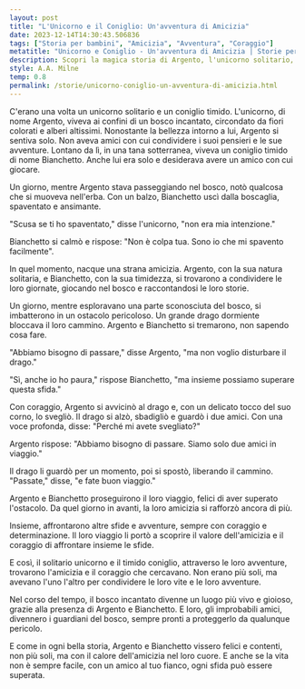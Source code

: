 ```yaml
---
layout: post
title: "L'Unicorno e il Coniglio: Un'avventura di Amicizia"
date: 2023-12-14T14:30:43.506836
tags: ["Storia per bambini", "Amicizia", "Avventura", "Coraggio"]
metatitle: "Unicorno e Coniglio - Un'avventura di Amicizia | Storie per Bambini Educativi"
description: Scopri la magica storia di Argento, l'unicorno solitario, e Bianchetto, il coniglio timido. Un'avventura nel bosco incantato che celebra l'amicizia, il coraggio e la determinazione. Un racconto per bambini che insegna il valore dell'amicizia e la forza di affrontare insieme le sfide.
style: A.A. Milne
temp: 0.8
permalink: /storie/unicorno-coniglio-un-avventura-di-amicizia.html
---
```

C'erano una volta un unicorno solitario e un coniglio timido. L'unicorno, di nome Argento, viveva ai confini di un bosco incantato, circondato da fiori colorati e alberi altissimi. Nonostante la bellezza intorno a lui, Argento si sentiva solo. Non aveva amici con cui condividere i suoi pensieri e le sue avventure. Lontano da lì, in una tana sotterranea, viveva un coniglio timido di nome Bianchetto. Anche lui era solo e desiderava avere un amico con cui giocare.

Un giorno, mentre Argento stava passeggiando nel bosco, notò qualcosa che si muoveva nell'erba. Con un balzo, Bianchetto uscì dalla boscaglia, spaventato e ansimante.

"Scusa se ti ho spaventato," disse l'unicorno, "non era mia intenzione."

Bianchetto si calmò e rispose: "Non è colpa tua. Sono io che mi spavento facilmente".

In quel momento, nacque una strana amicizia. Argento, con la sua natura solitaria, e Bianchetto, con la sua timidezza, si trovarono a condividere le loro giornate, giocando nel bosco e raccontandosi le loro storie.

Un giorno, mentre esploravano una parte sconosciuta del bosco, si imbatterono in un ostacolo pericoloso. Un grande drago dormiente bloccava il loro cammino. Argento e Bianchetto si tremarono, non sapendo cosa fare.

"Abbiamo bisogno di passare," disse Argento, "ma non voglio disturbare il drago."

"Sì, anche io ho paura," rispose Bianchetto, "ma insieme possiamo superare questa sfida."

Con coraggio, Argento si avvicinò al drago e, con un delicato tocco del suo corno, lo svegliò. Il drago si alzò, sbadigliò e guardò i due amici. Con una voce profonda, disse: "Perché mi avete svegliato?"

Argento rispose: "Abbiamo bisogno di passare. Siamo solo due amici in viaggio."

Il drago li guardò per un momento, poi si spostò, liberando il cammino. "Passate," disse, "e fate buon viaggio."

Argento e Bianchetto proseguirono il loro viaggio, felici di aver superato l'ostacolo. Da quel giorno in avanti, la loro amicizia si rafforzò ancora di più.

Insieme, affrontarono altre sfide e avventure, sempre con coraggio e determinazione. Il loro viaggio li portò a scoprire il valore dell'amicizia e il coraggio di affrontare insieme le sfide.

E così, il solitario unicorno e il timido coniglio, attraverso le loro avventure, trovarono l'amicizia e il coraggio che cercavano. Non erano più soli, ma avevano l'uno l'altro per condividere le loro vite e le loro avventure.

Nel corso del tempo, il bosco incantato divenne un luogo più vivo e gioioso, grazie alla presenza di Argento e Bianchetto. E loro, gli improbabili amici, divennero i guardiani del bosco, sempre pronti a proteggerlo da qualunque pericolo.

E come in ogni bella storia, Argento e Bianchetto vissero felici e contenti, non più soli, ma con il calore dell'amicizia nel loro cuore. E anche se la vita non è sempre facile, con un amico al tuo fianco, ogni sfida può essere superata.

        
